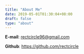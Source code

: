 ```yaml
---
title: "About Me"
date: 2019-05-01T01:30:04+08:00
draft: false
type: "about"
---
```


**E-mail**: [rectcircle96@gmail.com](mailto:rectcircle96@gmail.com)

**Github**: https://github.com/rectcircle

